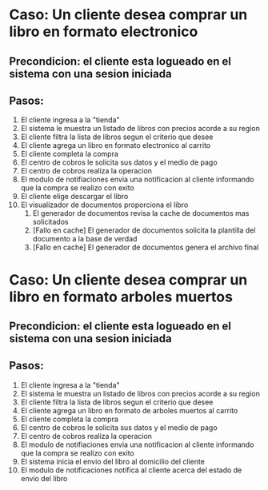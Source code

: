 # Caso: Un cliente desea comprar un libro en formato electronico
## Precondicion: el cliente esta logueado en el sistema con una sesion iniciada
## Pasos:
1. El cliente ingresa a la "tienda"
2. El sistema le muestra un listado de libros con precios acorde a su region
3. El cliente filtra la lista de libros segun el criterio que desee
4. El cliente agrega un libro en formato electronico al carrito
5. El cliente completa la compra 
6. El centro de cobros le solicita sus datos y el medio de pago
7. El centro de cobros realiza la operacion 
8. El modulo de notifiaciones envia una notificacion al cliente informando que la compra se realizo con exito
9. El cliente elige descargar el libro 
10. El visualizador de documentos proporciona el libro
    1. El generador de documentos revisa la cache de documentos mas solicitados
    2. [Fallo en cache] El generador de documentos solicita la plantilla del documento a la base de verdad 
    3. [Fallo en cache] El generador de documentos genera el archivo final


# Caso: Un cliente desea comprar un libro en formato arboles muertos
## Precondicion: el cliente esta logueado en el sistema con una sesion iniciada
## Pasos:
1. El cliente ingresa a la "tienda"
2. El sistema le muestra un listado de libros con precios acorde a su region
3. El cliente filtra la lista de libros segun el criterio que desee
4. El cliente agrega un libro en formato de arboles muertos al carrito
5. El cliente completa la compra 
6. El centro de cobros le solicita sus datos y el medio de pago
7. El centro de cobros realiza la operacion 
8. El modulo de notifiaciones envia una notificacion al cliente informando que la compra se realizo con exito
9. El sistema inicia el envio del libro al domicilio del cliente
10. El modulo de notificaciones notifica al cliente acerca del estado de envio del libro 